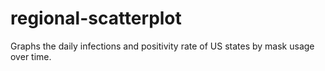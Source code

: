 # regional-scatterplot

Graphs the daily infections and positivity rate of US states by mask usage over time.
